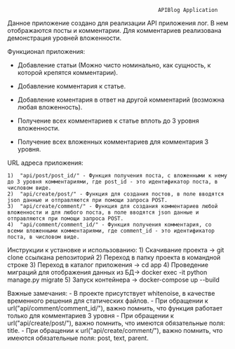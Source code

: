                                                     APIBlog Application

Данное приложение создано для реализации API приложения лог. В нем отображаются посты и комментарии. Для комментариев реализована демонстрация уровней вложенности.


Функционал приложения:
- Добавление статьи (Можно чисто номинально, как сущность, к которой крепятся комментарии). 

- Добавление комментария к статье. 

- Добавление коментария в ответ на другой комментарий (возможна любая вложенность). 

- Получение всех комментариев к статье вплоть до 3 уровня вложенности. 

- Получение всех вложенных комментариев для комментария 3 уровня. 
        
        
 URL адреса приложения:
 
    1)  "api/post/post_id/" - Функция получения поста, с вложенными к нему до 3 уровня комментариями, где post_id - это идентификатор поста, в числовом виде.
    2)  "api/create/post/" - Функция для создания постов, в поле вводятся json данные и отправляются при помощи запроса POST.
    3)  "api/create/comment/" - Функция для создания комментариев любой вложенности и для любого поста, в поле вводятся json данные и отправляются при помощи запроса POST.
    4)  "api/comment/comment_id/" - Функция получения комментария, со всеми вложенными комментариями, где comment_id - это идентификатор поста, в числовом виде.


Инструкции к установке и использованию: 
        1) Скачивание проекта -> git clone ссылкана репозиторий
        2) Переход в папку проекта в командной строке
        3) Переход в каталог приложения -> cd app
        4) Проведение миграций для отображения данных из БД-> docker exec -it  python manage.py migrate
        5) Запуск контейнера -> docker-compose up --build
 
 Важные замечания:
       - В проекте присутствует whitenoise, в качестве временного решения для статических файлов.
       - При обращении к url("api/comment/comment_id/"), важно помнить, что функция работает только для комментариев 3 уровня
       - При обращении к url("api/create/post/"), важно помнить, что имеются обязательные поля: title.
       - При обращении к url("api/create/comment/"), важно помнить, что имеются обязательные поля: post, text, parent.

